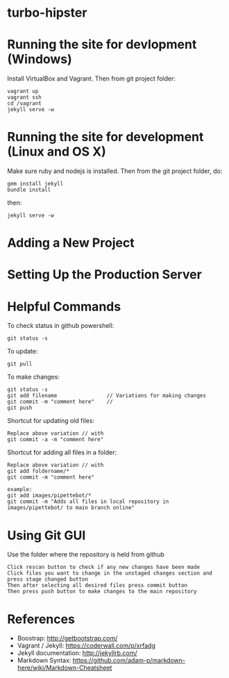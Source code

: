 turbo-hipster
=============

# Running the site for devlopment (Windows)

Install VirtualBox and Vagrant. Then from git project folder:

	vagrant up
	vagrant ssh
	cd /vagrant
	jekyll serve -w

# Running the site for development (Linux and OS X)
Make sure ruby and nodejs is installed. Then from the git project folder, do:

	gem install jekyll
	bundle install

then:

	jekyll serve -w

# Adding a New Project


# Setting Up the Production Server

# Helpful Commands
To check status in github powershell:

	git status -s

To update:

	git pull

To make changes:

	git status -s
	git add filename				// Variations for making changes
	git commit -m "comment here"	//
	git push

Shortcut for updating old files:

	Replace above variation // with
	git commit -a -m "comment here"

Shortcut for adding all files in a folder:

	Replace above variation // with
	git add foldername/*
	git commit -m "comment here"
	
	example:
	git add images/pipettebot/*
	git commit -m "Adds all files in local repository in images/pipettebot/ to main branch online"
	
# Using Git GUI
Use the folder where the repository is held from github

	Click rescan button to check if any new changes have been made
	Click files you want to change in the unstaged changes section and press stage changed button
	Then after selecting all desired files press commit button
	Then press push button to make changes to the main repository

# References
- Boostrap: http://getbootstrap.com/
- Vagrant / Jekyll: https://coderwall.com/p/xrfadg
- Jekyll documentation: http://jekyllrb.com/
- Markdown Syntax: https://github.com/adam-p/markdown-here/wiki/Markdown-Cheatsheet